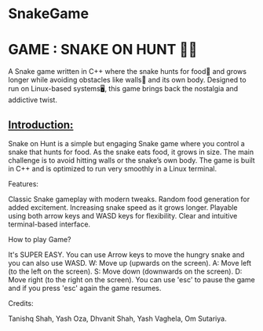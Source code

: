 # SnakeGame
<style>
	.h1{
		backgroung-color=white;
	}
</style>
<H1>GAME : SNAKE ON HUNT 🐍🐍 </H1>

<P>A Snake game written in C++ where the snake hunts for food🍑 and grows longer while avoiding obstacles like walls🧱 and its own body. Designed to run on Linux-based systems🖥️, this game brings back the nostalgia and addictive twist.</P>

<h2><b><u>Introduction:</u></b></h2>

Snake on Hunt is a simple but engaging Snake game where you control a snake that hunts for food. As the snake eats food, it grows in size. The main challenge is to avoid hitting walls or the snake’s own body. The game is built in C++ and is optimized to run very smoothly in a Linux terminal.

Features:

Classic Snake gameplay with modern tweaks.
Random food generation for added excitement.
Increasing snake speed as it grows longer.
Playable using both arrow keys and WASD keys for flexibility.
Clear and intuitive terminal-based interface.

How to play Game?

It's SUPER EASY.
You can use Arrow keys to move the hungry snake and you can also use WASD.
	W: Move up (upwards on the screen).
	A: Move left (to the left on the screen).
	S: Move down (downwards on the screen).
	D: Move right (to the right on the screen).
You can use 'esc' to pause the game and if you press 'esc' again the game resumes.

Credits:

Tanishq Shah, 
Yash Oza, 
Dhvanit Shah, 
Yash Vaghela, 
Om Sutariya.
